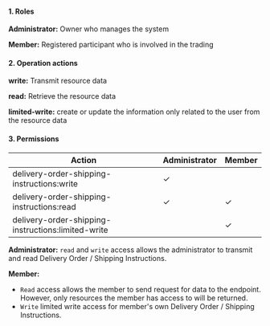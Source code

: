 #### 1. Roles

**Administrator:** Owner who manages the system

**Member:** Registered participant who is involved in the trading

#### 2. Operation actions

**write:** Transmit resource data

**read:** Retrieve the resource data

**limited-write:** create or update the information only related to the user from the resource data

#### 3. Permissions


|      Action                      | Administrator       | Member            |
|----------------------------------|---------------------|-------------------|
| delivery-order-shipping-instructions:write  | ✓                   |                 |
| delivery-order-shipping-instructions:read   | ✓                   | ✓                |
| delivery-order-shipping-instructions:limited-write  |                    | ✓                |

**Administrator:** `read` and `write` access allows the administrator to transmit and read Delivery Order / Shipping Instructions.

**Member:** 
- `Read` access allows the member to send request for data to the endpoint. However, only resources the member has access to will be returned. 
- `Write` limited write access for member's own Delivery Order / Shipping Instructions.